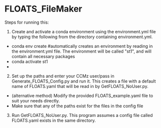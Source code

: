 # FLOATS_FileMaker

Steps for running this:

1. Create and activate a conda environment using the environment.yml file by typing the following from the directory containing environment.yml. 
 - conda env create  #automatically creates an environment by reading in the environment.yml file. The environment will be called "st1", and will contain all necessary packages
 - conda activate st1
 -
2. Set up the paths and enter your CCMz user/pass in Generate_FLOATS_Config.py and run it. This creates a file with a default name of FLOATS.yaml that will be read in by GetFLOATS_NoUser.py.
 - (alternative method) Modify the provided FLOATS_example.yaml file to suit your needs directly.
 - Make sure that any of the paths exist for the files in the config file

3. Run GetFLOATS_NoUser.py. This program assumes a config file called FLOATS.yaml exists in the same directory.
